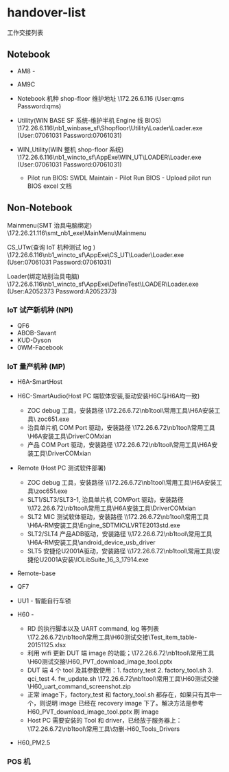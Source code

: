 # handover-list
工作交接列表

## Notebook 
* AM8 - 
* AM9C
* Notebook 机种 shop-floor 维护地址 \\172.26.6.116 (User:qms Password:qms)

* Utility(WIN BASE SF 系统-维护半机 Engine 线 BIOS)  \\172.26.6.116\nb1_winbase_sf\Shopfloor\Utility\Loader\Loader.exe (User:07061031 Password:07061031)

* WIN_Utility(WIN 整机 shop-floor 系统)   \\172.26.6.116\nb1_wincto_sf\AppExe\WIN_UT\LOADER\Loader.exe (User:07061031 Password:07061031)
    * Pilot run BIOS: SWDL Maintain - Pilot Run BIOS - Upload pilot run BIOS excel 文档

## Non-Notebook
Mainmenu(SMT 治具电脑绑定) \\172.26.21.116\smt_nb1_exe\MainMenu\Mainmenu

CS_UTw(查询 IoT 机种测试 log )   \\172.26.6.116\nb1_wincto_sf\AppExe\CS_UT\Loader\Loader.exe (User:07061031 Password:07061031)

Loader(绑定站别治具电脑)   \\172.26.6.116\nb1_wincto_sf\AppExe\DefineTest\LOADER\Loader.exe (User:A2052373 Password:A2052373)

### IoT 试产新机种 (NPI)
* QF6
* ABOB-Savant
* KUD-Dyson
* 0WM-Facebook

### IoT 量产机种 (MP)
* H6A-SmartHost

* H6C-SmartAudio(Host PC 端软体安装,驱动安装H6C与H6A均一致)
    * ZOC debug 工具，安装路径 \\172.26.6.72\nb1tool\常用工具\H6A安装工具\ zoc651.exe
    * 治具单片机 COM Port 驱动，安装路径 \\172.26.6.72\nb1tool\常用工具\H6A安装工具\DriverCOMxian
    * 产品 COM Port 驱动，安装路径 \\172.26.6.72\nb1tool\常用工具\H6A安装工具\DriverCOMxian

* Remote (Host PC 测试软件部署)
    * ZOC debug 工具，安装路径 \\\172.26.6.72\nb1tool\常用工具\H6A安装工具\zoc651.exe
	* SLT1/SLT3/SLT3-1, 治具单片机 COMPort 驱动，安装路径 \\\172.26.6.72\nb1tool\常用工具\H6A安装工具\DriverCOMxian
    * SLT2 MIC 测试软体驱动，安装路径 \\\172.26.6.72\nb1tool\常用工具\H6A-RM安装工具\Engine_SDTMIC\LVRTE2013std.exe
    * SLT2/SLT4 产品ADB驱动，安装路径 \\\172.26.6.72\nb1tool\常用工具\H6A-RM安装工具\android_device_usb_driver
    * SLT5 安捷伦U2001A驱动，安装路径 \\\172.26.6.72\nb1tool\常用工具\安捷伦U2001A安装\IOLibSuite_16_3_17914.exe

* Remote-base

* QF7

* UU1 - 智能自行车锁

* H60 - 
    * RD 的执行脚本以及 UART command, log 等列表 \\172.26.6.72\nb1tool\常用工具\H60测试交接\Test_item_table-20151125.xlsx
    * 利用 wifi 更新 DUT 端 image 的功能；\\172.26.6.72\nb1tool\常用工具\H60测试交接\H60_PVT_download_image_tool.pptx
    * DUT 端 4 个 tool 及其参数使用：1. factory_test 2. factory_tool.sh 3. qci_test 4. fw_update.sh \\172.26.6.72\nb1tool\常用工具\H60测试交接\H60_uart_command_screenshot.zip
    * 正常 image下，factory_test 和 factory_tool.sh 都存在，如果只有其中一个，则说明 image 已经在 recovery image 下了。解决方法是参考 H60_PVT_download_image_tool.pptx 刷 image
    * Host PC 需要安装的 Tool 和 driver，已经放于服务器上： \\172.26.6.72\nb1tool\常用工具\勿删-H60_Tools_Drivers

* H60_PM2.5

### POS 机


